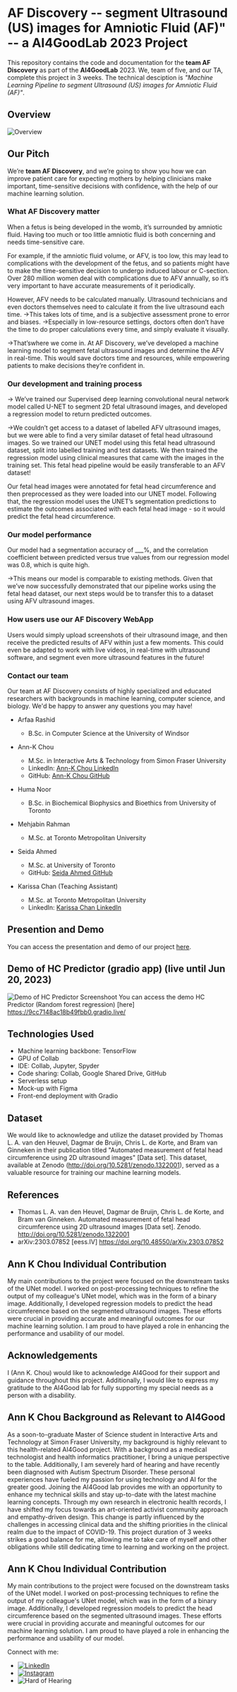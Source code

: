 # AF Discovery -- segment Ultrasound (US) images for Amniotic Fluid (AF)" -- a AI4GoodLab 2023 Project

This repository contains the code and documentation for the **team AF Discovery** as part of the **AI4GoodLab** 2023. We, team of five, and our TA, complete this project in 3 weeks. The technical desciption is *"Machine Learning Pipeline to segment Ultrasound (US) images for Amniotic Fluid (AF)"*.

## Overview

![Overview](Img/Overview.jpg)


## Our Pitch


We’re **team AF Discovery**, and we’re going to show you how we can improve patient care for expecting mothers by helping clinicians make important, time-sensitive decisions with confidence, with the help of our machine learning solution. 

### What **AF Discovery** matter
When a fetus is being developed in the womb, it’s surrounded by amniotic fluid. Having too much or too little amniotic fluid is both concerning and needs time-sensitive care. 

For example, if the amniotic fluid volume, or AFV, is too low, this may lead to complications with the development of the fetus, and so patients might have to make the time-sensitive decision to undergo induced labour or C-section. 
Over 280 million women deal with complications due to AFV annually, so it’s very important to have accurate measurements of it periodically.

However, AFV needs to be calculated manually. Ultrasound technicians and even doctors themselves need to calculate it from the live ultrasound each time. 
→This takes lots of time, and is a subjective assessment prone to error and biases. 
→Especially in low-resource settings, doctors often don’t have the time to do proper calculations every time, and simply evaluate it visually. 

→That’swhere we come in. At AF Discovery, we’ve developed a machine learning model to segment fetal ultrasound images and determine the AFV in real-time. This would save doctors time and resources, while empowering patients to make decisions they’re confident in.

### Our development and training process
→ We’ve trained our Supervised deep learning convolutional neural network model called U-NET to segment 2D fetal ultrasound images, and developed a regression model to return predicted outcomes.

→We couldn’t get access to a dataset of labelled AFV ultrasound images, but we were able to find a very similar dataset of fetal head ultrasound images. So we trained our UNET model using this fetal head ultrasound dataset, split into labelled training and test datasets. We then trained the regression model using clinical measures that came with the images in the training set. 
This fetal head pipeline would be easily transferable to an AFV dataset!

Our fetal head images were annotated for fetal head circumference and then preprocessed as they were loaded into our UNET model. Following that, the regression model uses the UNET’s segmentation predictions to estimate the outcomes associated with each fetal head image - so it would predict the fetal head circumference. 

### Our model performance
Our model had a segmentation accuracy of ___%, and the correlation coefficient between predicted versus true values from our regression model was 0.8, which is quite high. 

→This means our model is comparable to existing methods.
Given that we’ve now successfully demonstrated that our pipeline works using the fetal head dataset, our next steps would be to transfer this to a dataset using AFV ultrasound images. 

### How users use our AF Discovery WebApp

Users would simply upload screenshots of their ultrasound image, and then receive the predicted results of AFV within just a few moments. This could even be adapted to work with live videos, in real-time with ultrasound software, and segment even more ultrasound features in the future! 

### Contact our team

Our team at AF Discovery consists of highly specialized and educated researchers with backgrounds in machine learning, computer science, and biology. We'd be happy to answer any questions you may have!

- Arfaa Rashid
  - B.Sc. in Computer Science at the University of Windsor

- Ann-K Chou
  - M.Sc. in Interactive Arts & Technology from Simon Fraser University
  - LinkedIn: [Ann-K Chou LinkedIn](https://www.linkedin.com/in/annkchou/)
  - GitHub: [Ann-K Chou GitHub](https://github.com/annkchou)

- Huma Noor
  - B.Sc. in Biochemical Biophysics and Bioethics from University of Toronto

- Mehjabin Rahman
  - M.Sc. at Toronto Metropolitan University

- Seida Ahmed
  - M.Sc. at University of Toronto
  - GitHub: [Seida Ahmed GitHub](https://github.com/SeidaAhmed)


- Karissa Chan (Teaching Assistant)
  - M.Sc. at Toronto Metropolitan University
  - LinkedIn: [Karissa Chan LinkedIn](https://www.linkedin.com/in/karissa-chan/)

## Presention and Demo
You can access the presentation and demo of our project [here](https://www.figma.com/proto/LetYxHdyqilbbD0F1KBtLf/AF-Discovery?type=design&node-id=2-2313&scaling=scale-down&page-id=0%3A1&starting-point-node-id=9%3A6275).

## Demo of HC Predictor (gradio app) (live until Jun 20, 2023)

![Demo of HC Predictor Screenshoot](Img/Ann-HC-gradioapp.jpg)
You can access the demo HC Predictor (Random forest regression) [here]
https://9cc7148ac18b49fbb0.gradio.live/     



## Technologies Used

- Machine learning backbone: TensorFlow
- GPU of Collab
- IDE: Collab, Jupyter, Spyder
- Code sharing: Collab, Google Shared Drive, GitHub
- Serverless setup
- Mock-up with Figma
- Front-end deployment with Gradio

## Dataset
We would like to acknowledge and utilize the dataset provided by Thomas L. A. van den Heuvel, Dagmar de Bruijn, Chris L. de Korte, and Bram van Ginneken in their publication titled "Automated measurement of fetal head circumference using 2D ultrasound images" [Data set]. This dataset, available at Zenodo (http://doi.org/10.5281/zenodo.1322001), served as a valuable resource for training our machine learning models. 


## References

- Thomas L. A. van den Heuvel, Dagmar de Bruijn, Chris L. de Korte, and Bram van Ginneken. Automated measurement of fetal head circumference using 2D ultrasound images [Data set]. Zenodo. http://doi.org/10.5281/zenodo.1322001
- arXiv:2303.07852 [eess.IV] https://doi.org/10.48550/arXiv.2303.07852

## Ann K Chou Individual Contribution

My main contributions to the project were focused on the downstream tasks of the UNet model. I worked on post-processing techniques to refine the output of my colleague's UNet model, which was in the form of a binary image. Additionally, I developed regression models to predict the head circumference based on the segmented ultrasound images. These efforts were crucial in providing accurate and meaningful outcomes for our machine learning solution. I am proud to have played a role in enhancing the performance and usability of our model.




## Acknowledgements

I (Ann K. Chou) would like to acknowledge AI4Good for their support and guidance throughout this project. Additionally, I would like to express my gratitude to the AI4Good lab for fully supporting my special needs as a person with a disability.


## Ann K Chou Background as Relevant to AI4Good

As a soon-to-graduate Master of Science student in Interactive Arts and Technology at Simon Fraser University, my background is highly relevant to this health-related AI4Good project. With a background as a medical technologist and health informatics practitioner, I bring a unique perspective to the table. Additionally, I am severely hard of hearing and have recently been diagnosed with Autism Spectrum Disorder. These personal experiences have fueled my passion for using technology and AI for the greater good. Joining the AI4Good lab provides me with an opportunity to enhance my technical skills and stay up-to-date with the latest machine learning concepts. Through my own research in electronic health records, I have shifted my focus towards an art-oriented activist community approach and empathy-driven design. This change is partly influenced by the challenges in accessing clinical data and the shifting priorities in the clinical realm due to the impact of COVID-19. This project duration of 3 weeks strikes a good balance for me, allowing me to take care of myself and other obligations while still dedicating time to learning and working on the project.



## Ann K Chou Individual Contribution

My main contributions to the project were focused on the downstream tasks of the UNet model. I worked on post-processing techniques to refine the output of my colleague's UNet model, which was in the form of a binary image. Additionally, I developed regression models to predict the head circumference based on the segmented ultrasound images. These efforts were crucial in providing accurate and meaningful outcomes for our machine learning solution. I am proud to have played a role in enhancing the performance and usability of our model.

Connect with me:
- [![LinkedIn](https://img.shields.io/badge/LinkedIn-Ann%20K%20Chou-blue?style=flat&logo=linkedin)](https://www.linkedin.com/in/annkchou/)
- [![Instagram](https://img.shields.io/badge/Instagram-annreflection-purple?style=flat&logo=instagram)](https://www.instagram.com/annreflection/)
- ![Hard of Hearing](Img/Assistive_Listening_Devices_2.png)
